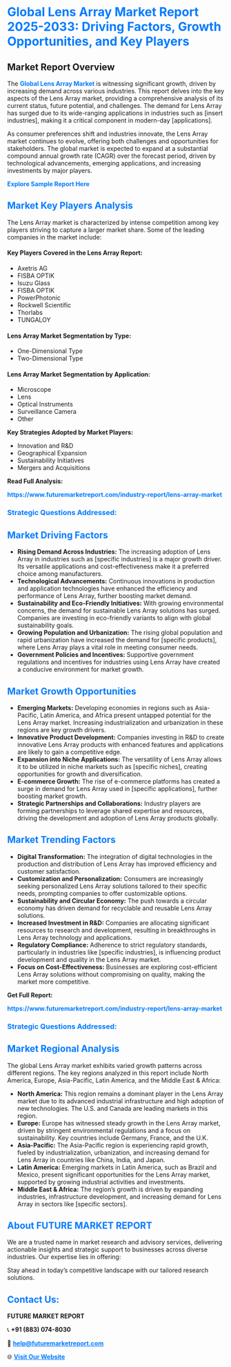 <h1 style="color: #007BFF;">Global Lens Array Market Report 2025-2033: Driving Factors, Growth Opportunities, and Key Players</h1>

<section id="overview">
<h2>Market Report Overview</h2>
<p>The <a href="https://www.futuremarketreport.com/industry-report/lens-array-market" style="color: #007BFF; text-decoration: none;"><strong>Global Lens Array Market</strong></a> is witnessing significant growth, driven by increasing demand across various industries. This report delves into the key aspects of the Lens Array market, providing a comprehensive analysis of its current status, future potential, and challenges. The demand for Lens Array has surged due to its wide-ranging applications in industries such as [insert industries], making it a critical component in modern-day [applications].</p>
<p>As consumer preferences shift and industries innovate, the Lens Array market continues to evolve, offering both challenges and opportunities for stakeholders. The global market is expected to expand at a substantial compound annual growth rate (CAGR) over the forecast period, driven by technological advancements, emerging applications, and increasing investments by major players.</p>
</section>

<section id="overview">
<p><a href="https://www.futuremarketreport.com/request-sample/reportId=42503" style="color: #007BFF; text-decoration: none;"><strong>Explore Sample Report Here</strong></a></p>
</section>

<section id="key-players">
<h2 style="color: #007BFF;">Market Key Players Analysis</h2>
<p>The Lens Array market is characterized by intense competition among key players striving to capture a larger market share. Some of the leading companies in the market include:</p>
<h4>Key Players Covered in the Lens Array Report:</h4>
<ul><li>Axetris AG</li><li>FISBA OPTIK</li><li>Isuzu Glass</li><li>FISBA OPTIK</li><li>PowerPhotonic</li><li>Rockwell Scientific</li><li>Thorlabs</li><li>TUNGALOY</li></ul>
<h4>Lens Array Market Segmentation by Type:</h4>
<ul><li>One-Dimensional Type</li><li>Two-Dimensional Type</li></ul>

<h4>Lens Array Market Segmentation by Application:</h4>
<ul><li>Microscope</li><li>Lens</li><li>Optical Instruments</li><li>Surveillance Camera</li><li>Other</li></ul>
<p><strong>Key Strategies Adopted by Market Players:</strong></p>
<ul>
<li>Innovation and R&D</li>
<li>Geographical Expansion</li>
<li>Sustainability Initiatives</li>
<li>Mergers and Acquisitions</li>
</ul>
</section>

<section>
<p><strong>Read Full Analysis: </strong></p><a href="https://www.futuremarketreport.com/industry-report/lens-array-market" style="color: #007BFF; text-decoration: none;"><strong>https://www.futuremarketreport.com/industry-report/lens-array-market</strong></a>
<h3 style="color: #007BFF;">Strategic Questions Addressed:</h3>
</section>

<section id="driving-factors">
<h2 style="color: #007BFF;">Market Driving Factors</h2>
<ul>
<li><strong>Rising Demand Across Industries:</strong> The increasing adoption of Lens Array in industries such as [specific industries] is a major growth driver. Its versatile applications and cost-effectiveness make it a preferred choice among manufacturers.</li>
<li><strong>Technological Advancements:</strong> Continuous innovations in production and application technologies have enhanced the efficiency and performance of Lens Array, further boosting market demand.</li>
<li><strong>Sustainability and Eco-Friendly Initiatives:</strong> With growing environmental concerns, the demand for sustainable Lens Array solutions has surged. Companies are investing in eco-friendly variants to align with global sustainability goals.</li>
<li><strong>Growing Population and Urbanization:</strong> The rising global population and rapid urbanization have increased the demand for [specific products], where Lens Array plays a vital role in meeting consumer needs.</li>
<li><strong>Government Policies and Incentives:</strong> Supportive government regulations and incentives for industries using Lens Array have created a conducive environment for market growth.</li>
</ul>
</section>

<section id="growth-opportunities">
<h2 style="color: #007BFF;">Market Growth Opportunities</h2>
<ul>
<li><strong>Emerging Markets:</strong> Developing economies in regions such as Asia-Pacific, Latin America, and Africa present untapped potential for the Lens Array market. Increasing industrialization and urbanization in these regions are key growth drivers.</li>
<li><strong>Innovative Product Development:</strong> Companies investing in R&D to create innovative Lens Array products with enhanced features and applications are likely to gain a competitive edge.</li>
<li><strong>Expansion into Niche Applications:</strong> The versatility of Lens Array allows it to be utilized in niche markets such as [specific niches], creating opportunities for growth and diversification.</li>
<li><strong>E-commerce Growth:</strong> The rise of e-commerce platforms has created a surge in demand for Lens Array used in [specific applications], further boosting market growth.</li>
<li><strong>Strategic Partnerships and Collaborations:</strong> Industry players are forming partnerships to leverage shared expertise and resources, driving the development and adoption of Lens Array products globally.</li>
</ul>
</section>

<section id="trending-factors">
<h2 style="color: #007BFF;">Market Trending Factors</h2>
<ul>
<li><strong>Digital Transformation:</strong> The integration of digital technologies in the production and distribution of Lens Array has improved efficiency and customer satisfaction.</li>
<li><strong>Customization and Personalization:</strong> Consumers are increasingly seeking personalized Lens Array solutions tailored to their specific needs, prompting companies to offer customizable options.</li>
<li><strong>Sustainability and Circular Economy:</strong> The push towards a circular economy has driven demand for recyclable and reusable Lens Array solutions.</li>
<li><strong>Increased Investment in R&D:</strong> Companies are allocating significant resources to research and development, resulting in breakthroughs in Lens Array technology and applications.</li>
<li><strong>Regulatory Compliance:</strong> Adherence to strict regulatory standards, particularly in industries like [specific industries], is influencing product development and quality in the Lens Array market.</li>
<li><strong>Focus on Cost-Effectiveness:</strong> Businesses are exploring cost-efficient Lens Array solutions without compromising on quality, making the market more competitive.</li>
</ul>
</section>

<section>
<p><strong>Get Full Report: </strong></p><a href="https://www.futuremarketreport.com/industry-report/lens-array-market" style="color: #007BFF; text-decoration: none;"><strong>https://www.futuremarketreport.com/industry-report/lens-array-market</strong></a>
<h3 style="color: #007BFF;">Strategic Questions Addressed:</h3>
</section>


<section id="regional-analysis">
<h2 style="color: #007BFF;">Market Regional Analysis</h2>
<p>The global Lens Array market exhibits varied growth patterns across different regions. The key regions analyzed in this report include North America, Europe, Asia-Pacific, Latin America, and the Middle East & Africa:</p>
<ul>
<li><strong>North America:</strong> This region remains a dominant player in the Lens Array market due to its advanced industrial infrastructure and high adoption of new technologies. The U.S. and Canada are leading markets in this region.</li>
<li><strong>Europe:</strong> Europe has witnessed steady growth in the Lens Array market, driven by stringent environmental regulations and a focus on sustainability. Key countries include Germany, France, and the U.K.</li>
<li><strong>Asia-Pacific:</strong> The Asia-Pacific region is experiencing rapid growth, fueled by industrialization, urbanization, and increasing demand for Lens Array in countries like China, India, and Japan.</li>
<li><strong>Latin America:</strong> Emerging markets in Latin America, such as Brazil and Mexico, present significant opportunities for the Lens Array market, supported by growing industrial activities and investments.</li>
<li><strong>Middle East & Africa:</strong> The region’s growth is driven by expanding industries, infrastructure development, and increasing demand for Lens Array in sectors like [specific sectors].</li>
</ul>
</section>

<footer>
<h2 style="color: #007BFF;">About FUTURE MARKET REPORT</h2>
<p>We are a trusted name in market research and advisory services, delivering actionable insights and strategic support to businesses across diverse industries. Our expertise lies in offering:</p>

<p>Stay ahead in today’s competitive landscape with our tailored research solutions.</p>

<h2 style="color: #007BFF;">Contact Us:</h2>
<p><strong>FUTURE MARKET REPORT</strong></p>
<p>📞 <strong>+91 (883) 074-8030</strong></p>
<p>📧 <strong><a href="mailto:help@futuremarketreport.com" style="color: #007BFF;">help@futuremarketreport.com</a></strong></p>
<p>🌐 <strong><a href="https://www.futuremarketreport.com/" style="color: #007BFF;">Visit Our Website</a></strong></p>
</footer>